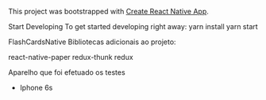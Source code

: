 This project was bootstrapped with [Create React Native App](https://github.com/react-community/create-react-native-app).

Start Developing
To get started developing right away:
yarn install
yarn start

FlashCardsNative
Bibliotecas adicionais ao projeto:

react-native-paper
redux-thunk
redux

Aparelho que foi efetuado os testes
 - Iphone 6s
